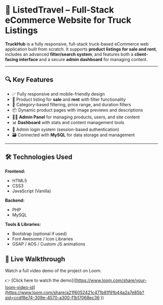 # 🚛 ListedTravel – Full-Stack eCommerce Website for Truck Listings

**TruckHub** is a fully responsive, full-stack truck-based eCommerce web application built from scratch. It supports **product listings for sale and rent**, includes an advanced **filter/search system**, and features both a **client-facing interface** and a secure **admin dashboard** for managing content.

---

## 🔍 Key Features

- ✅ Fully responsive and mobile-friendly design
- 🛒 Product listing for **sale** and **rent** with filter functionality
- 🧩 Category-based filtering, price range, and duration filters
- 📦 Dynamic product pages with image previews and descriptions
- 🧑‍💼 **Admin Panel** for managing products, users, and site content
- 📊 **Dashboard** with stats and content management tools
- 🔐 Admin login system (session-based authentication)
- 🗃️ Connected with **MySQL** for data storage and management

---

## 🛠️ Technologies Used

**Frontend:**
- HTML5
- CSS3
- JavaScript (Vanilla)

**Backend:**
- PHP
- MySQL

**Tools & Libraries:**
- Bootstrap (optional if used)
- Font Awesome / Icon Libraries
- GSAP / AOS / Custom JS animations

## 🎥 Live Walkthrough

Watch a full video demo of the project on Loom:

👉 [Click here to watch the demo]([https://www.loom.com/share/your-loom-video-id](https://www.loom.com/share/a21f6052421c471b81f91b44a2a7e85b?sid=ccdf8e74-309e-4570-a300-f1b17068ec36 ))

